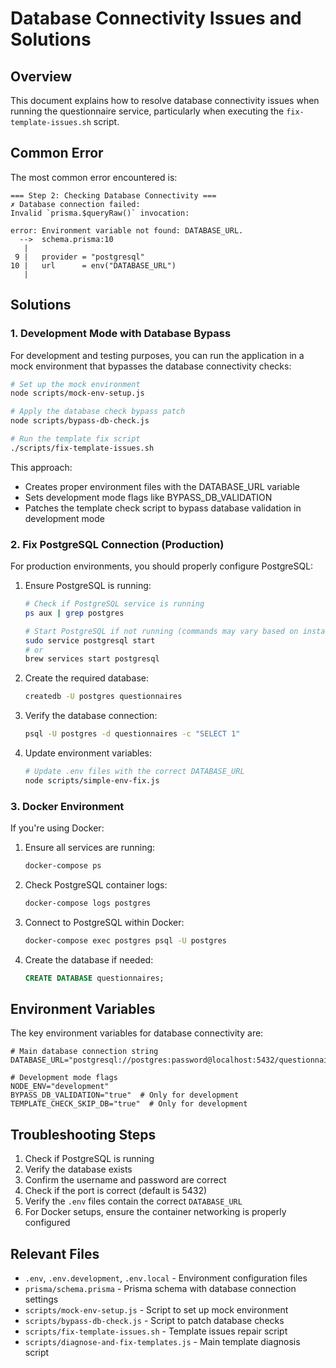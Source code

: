 # Database Connectivity Issues and Solutions

## Overview

This document explains how to resolve database connectivity issues when running the questionnaire service, particularly when executing the `fix-template-issues.sh` script.

## Common Error

The most common error encountered is:

```
=== Step 2: Checking Database Connectivity ===
✗ Database connection failed: 
Invalid `prisma.$queryRaw()` invocation:

error: Environment variable not found: DATABASE_URL.
  -->  schema.prisma:10
   | 
 9 |   provider = "postgresql"
10 |   url      = env("DATABASE_URL")
   | 
```

## Solutions

### 1. Development Mode with Database Bypass

For development and testing purposes, you can run the application in a mock environment that bypasses the database connectivity checks:

```bash
# Set up the mock environment
node scripts/mock-env-setup.js

# Apply the database check bypass patch
node scripts/bypass-db-check.js

# Run the template fix script
./scripts/fix-template-issues.sh
```

This approach:
- Creates proper environment files with the DATABASE_URL variable
- Sets development mode flags like BYPASS_DB_VALIDATION
- Patches the template check script to bypass database validation in development mode

### 2. Fix PostgreSQL Connection (Production)

For production environments, you should properly configure PostgreSQL:

1. Ensure PostgreSQL is running:
   ```bash
   # Check if PostgreSQL service is running
   ps aux | grep postgres
   
   # Start PostgreSQL if not running (commands may vary based on installation)
   sudo service postgresql start
   # or
   brew services start postgresql
   ```

2. Create the required database:
   ```bash
   createdb -U postgres questionnaires
   ```

3. Verify the database connection:
   ```bash
   psql -U postgres -d questionnaires -c "SELECT 1"
   ```

4. Update environment variables:
   ```bash
   # Update .env files with the correct DATABASE_URL
   node scripts/simple-env-fix.js
   ```

### 3. Docker Environment 

If you're using Docker:

1. Ensure all services are running:
   ```bash
   docker-compose ps
   ```

2. Check PostgreSQL container logs:
   ```bash
   docker-compose logs postgres
   ```

3. Connect to PostgreSQL within Docker:
   ```bash
   docker-compose exec postgres psql -U postgres
   ```

4. Create the database if needed:
   ```sql
   CREATE DATABASE questionnaires;
   ```

## Environment Variables

The key environment variables for database connectivity are:

```
# Main database connection string
DATABASE_URL="postgresql://postgres:password@localhost:5432/questionnaires"

# Development mode flags
NODE_ENV="development"
BYPASS_DB_VALIDATION="true"  # Only for development
TEMPLATE_CHECK_SKIP_DB="true"  # Only for development
```

## Troubleshooting Steps

1. Check if PostgreSQL is running
2. Verify the database exists
3. Confirm the username and password are correct
4. Check if the port is correct (default is 5432)
5. Verify the `.env` files contain the correct `DATABASE_URL`
6. For Docker setups, ensure the container networking is properly configured

## Relevant Files

- `.env`, `.env.development`, `.env.local` - Environment configuration files
- `prisma/schema.prisma` - Prisma schema with database connection settings
- `scripts/mock-env-setup.js` - Script to set up mock environment
- `scripts/bypass-db-check.js` - Script to patch database checks
- `scripts/fix-template-issues.sh` - Template issues repair script
- `scripts/diagnose-and-fix-templates.js` - Main template diagnosis script
